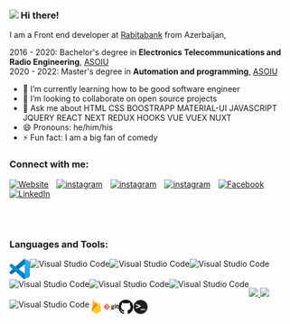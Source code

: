 ### <img src="https://github.com/TheDudeThatCode/TheDudeThatCode/blob/master/Assets/Hi.gif" width="29px"> Hi there!

I am a Front end developer at [Rabitabank](https://rabitabank.com/) from Azerbaijan, 

2016 - 2020: Bachelor's degree in **Electronics Telecommunications and Radio Engineering**, [ASOIU](http://www.asoiu.edu.az/en)
</br>
2020 - 2022: Master's degree in **Automation and programming**, [ASOIU](http://www.asoiu.edu.az/en)

- 🌱 I’m currently learning how to be good software engineer
- 👯 I’m looking to collaborate on open source projects
- 💬 Ask me about HTML CSS BOOSTRAPP MATERIAL-UI JAVASCRIPT JQUERY REACT NEXT REDUX HOOKS VUE VUEX NUXT
- 😄 Pronouns: he/him/his
- ⚡ Fun fact: I am a big fan of comedy

### Connect with me:

 [<img alt="Website" style="margin-right:10px" height="30px" src="https://www.pngkey.com/png/full/911-9113941_international-human-rights-instruments-white-transparent-website-logo.png"/>][website] 
 [<img alt="instagram" style="margin-right:10px" height="30px" src="[https://instagram-brand.com/wp-content/themes/ig-branding/assets/images/ig-logo-email.png](https://external-content.duckduckgo.com/iu/?u=https%3A%2F%2Fwww.freepnglogos.com%2Fuploads%2Finstagram-icon-png%2Finstagram-app-icon-instagram-logos-brand-17.png&f=1&nofb=1&ipt=d1de77326fa9004430b1af4c6e2bc6d72184e118a169da4c14f54f32b7bab068&ipo=images)"/>][instagram] 
 [<img alt="instagram" style="margin-right:10px" height="30px" src="https://png4u.com/wp-content/uploads/2020/02/Whatsapp-Logo-Icon-PNG-Android-Ios-13-1024x1024.png"/>][whatsapp] 
 [<img alt="instagram" style="margin-right:10px" height="30px" src="https://i1.wp.com/www.vectorico.com/wp-content/uploads/2019/02/Telegram-Icon.png?fit=1000%2C1000"/>][telegram] 
 [<img alt="Facebook" style="margin-right:10px" height="30px" src="https://upload.wikimedia.org/wikipedia/commons/thumb/1/1b/Facebook_icon.svg/768px-Facebook_icon.svg.png" />][facebook]
 [<img alt="LinkedIn"  style="margin-right:10px" height="30px" src="https://lh3.googleusercontent.com/fqYJHtyzZzA4vacRzeJoB93QNvA5-mvR-8UB5oVLxdYDSTpfLp_KgYD4IqVGJUgFEJo" />][linkedin]

</br>
</br>

### Languages and Tools:

<img align="left" alt="Visual Studio Code" height="36px" src="https://raw.githubusercontent.com/github/explore/80688e429a7d4ef2fca1e82350fe8e3517d3494d/topics/visual-studio-code/visual-studio-code.png" />
<img align="left" alt="Visual Studio Code" height="36px" src="https://seeklogo.com/images/W/webstorm-logo-691E749F21-seeklogo.com.png" />
<img align="left" alt="Visual Studio Code" height="36px" src="https://images.vexels.com/media/users/3/166383/isolated/preview/6024bc5746d7436c727825dc4fc23c22-html-programming-language-icon-by-vexels.png" />
<img align="left" alt="Visual Studio Code" height="36px" src="https://upload.wikimedia.org/wikipedia/commons/thumb/d/d5/CSS3_logo_and_wordmark.svg/1200px-CSS3_logo_and_wordmark.svg.png" />
<img align="left" alt="Visual Studio Code" height="36px" src="https://upload.wikimedia.org/wikipedia/commons/thumb/b/b2/Bootstrap_logo.svg/1024px-Bootstrap_logo.svg.png" />
<img align="left" alt="Visual Studio Code" height="36px" src="https://upload.wikimedia.org/wikipedia/commons/thumb/9/99/Unofficial_JavaScript_logo_2.svg/1024px-Unofficial_JavaScript_logo_2.svg.png" />
<img align="left" alt="Visual Studio Code" height="36px" src="https://cdn4.iconfinder.com/data/icons/logos-3/600/React.js_logo-512.png" />
<img align="left" alt="Visual Studio Code" height="36px" src="https://cdn.freebiesupply.com/logos/thumbs/2x/angular-icon-logo.png" />
<img align="left" alt="Firebase" width="26px" src="https://raw.githubusercontent.com/github/explore/80688e429a7d4ef2fca1e82350fe8e3517d3494d/topics/firebase/firebase.png" />
<img align="left" alt="Git" width="26px" src="https://raw.githubusercontent.com/github/explore/80688e429a7d4ef2fca1e82350fe8e3517d3494d/topics/git/git.png" />
<img align="left" alt="GitHub" width="26px" src="https://raw.githubusercontent.com/github/explore/78df643247d429f6cc873026c0622819ad797942/topics/github/github.png" />
<img align="left" alt="Terminal" width="26px" src="https://raw.githubusercontent.com/github/explore/80688e429a7d4ef2fca1e82350fe8e3517d3494d/topics/terminal/terminal.png" />



</br>
</br>
</br>

<a href="https://github.com/murad-narimanli">
  <img height="180em" src="https://github-readme-stats.vercel.app/api/top-langs/?username=murad-narimanli&zsh-theme&layout=compact" />
  <img height="180em" src="https://github-readme-stats.vercel.app/api?username=murad-narimanli&zsh-theme&show_icons=true" />
</a>



[website]: https://muradn.netlify.app/
[instagram]: https://www.instagram.com/mr.nrmnl/
[facebook]: https://www.facebook.com/murad.nerimanli.54/
[linkedin]: https://www.linkedin.com/in/murad-n%C9%99rimanl%C4%B1-549389130/
[whatsapp]: https://wa.me/%2B994556230599
[telegram]: https://t.me/Murad235
